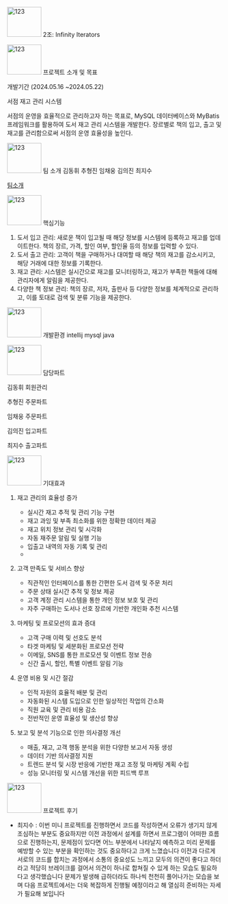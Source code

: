 <img alt="123" src="https://img.shields.io/badge/2조-grey?style=flat&logo=apple music&logoColor=white" width="80px" height="70px"> 2조: Infinity Iterators



<img alt="123" src="https://img.shields.io/badge/프로젝트-000000?style=flat&logo=BookStack&logoColor=white" width="80px" height="70px"> 프로젝트 소개 및 목표

개발기간 (2024.05.16 ~2024.05.22)

서점 재고 관리 시스템

서점의 운영을 효율적으로 관리하고자 하는 목표로, MySQL 데이터베이스와 MyBatis 프레임워크를 활용하여 도서 재고 관리 시스템을 개발한다. 장르별로 책의 입고, 출고 및 재고를 관리함으로써 서점의 운영 효율성을 높인다.

<img alt="123" src="https://img.shields.io/badge/팀 소개-blue?style=flat&logo=adventofcode&logoColor=white" width="80px" height="70px"> 팀 소개
김동휘
추형진
임채웅
김의진
최지수

[팀소개](https://www.notion.so/3d65537c332d453192510b8be0f4178e?pvs=21)

<img alt="123" src="https://img.shields.io/badge/핵심기능-grey?style=flat&logo=airtransat&logoColor=white" width="80px" height="70px"> 핵심기능

1. 도서 입고 관리: 새로운 책이 입고될 때 해당 정보를 시스템에 등록하고 재고를 업데이트한다. 책의 장르, 가격, 할인 여부, 할인율 등의 정보를 입력할 수 있다.
2. 도서 출고 관리: 고객이 책을 구매하거나 대여할 때 해당 책의 재고를 감소시키고, 해당 거래에 대한 정보를 기록한다.
3. 재고 관리: 시스템은 실시간으로 재고를 모니터링하고, 재고가 부족한 책들에 대해 관리자에게 알림을 제공한다.
4. 다양한 책 정보 관리: 책의 장르, 저자, 출판사 등 다양한 정보를 체계적으로 관리하고, 이를 토대로 검색 및 분류 기능을 제공한다.


<img alt="123" src="https://img.shields.io/badge/개발환경-red?style=flat&logo=amazonlumberyard&logoColor=white" width="80px" height="70px"> 개발환경 intellij mysql java 

 <img alt="123" src="https://img.shields.io/badge/담당파트-green?style=flat&logo=amazoniam&logoColor=white" width="80px" height="70px"> 담당파트

 김동휘
 회원관리

추형진
 주문파트

임채웅
 주문파트

김의진
 입고파트

최지수
 출고파트

<img alt="123" src="https://img.shields.io/badge/기대효과-aqua?style=flat&logo=anycubic&logoColor=white" width="80px" height="70px"> 기대효과

 1. 재고 관리의 효율성 증가
    - 실시간 재고 추적 및 관리 기능 구현
    - 재고 과잉 및 부족 최소화를 위한 정확한 데이터 제공
    - 재고 위치 정보 관리 및 시각화
    - 자동 재주문 알림 및 실행 기능
    - 입출고 내역의 자동 기록 및 관리
    - 
2. 고객 만족도 및 서비스 향상
    - 직관적인 인터페이스를 통한 간편한 도서 검색 및 주문 처리
    - 주문 상태 실시간 추적 및 정보 제공
    - 고객 계정 관리 시스템을 통한 개인 정보 보호 및 관리
    - 자주 구매하는 도서나 선호 장르에 기반한 개인화 추천 시스템
      
3. 마케팅 및 프로모션의 효과 증대
    - 고객 구매 이력 및 선호도 분석
    - 타겟 마케팅 및 세분화된 프로모션 전략
    - 이메일, SNS를 통한 프로모션 및 이벤트 정보 전송
    - 신간 출시, 할인, 특별 이벤트 알림 기능
      
4. 운영 비용 및 시간 절감
    - 인적 자원의 효율적 배분 및 관리
    - 자동화된 시스템 도입으로 인한 일상적인 작업의 간소화
    - 직원 교육 및 관리 비용 감소 
    - 전반적인 운영 효율성 및 생산성 향상
      
5. 보고 및 분석 기능으로 인한 의사결정 개선
    - 매출, 재고, 고객 행동 분석을 위한 다양한 보고서 자동 생성
    - 데이터 기반 의사결정 지원
    - 트렌드 분석 및 시장 반응에 기반한 재고 조정 및 마케팅 계획 수립
    - 성능 모니터링 및 시스템 개선을 위한 피드백 루프
  
<img alt="123" src="https://img.shields.io/badge/후기-143453?style=flat&logo=red&logoColor=white" width="80px" height="70px"> 프로젝트 후기
- 최지수 :
이번 미니 프로젝트를 진행하면서 코드를 작성하면서 오류가 생기지 않게 조심하는 부분도 중요하지만 이전 과정에서 설계를 하면서 프로그램이 어떠한 흐름으로 진행하는지, 문제점이 있다면 어느 부분에서
나타날지 예측하고 미리 문제를 예방할 수 있는 부분을 확인하는 것도 중요하다고 크게 느꼈습니다 이전과 다르게 서로의 코드를 합치는 과정에서 소통의 중요성도 느끼고
모두의 의견이 좋다고 하더라고 적당히 브레이크를 걸어서 의견이 하나로 합쳐질 수 있게 하는 모습도 필요하다고 생각했습니다 문제가 발생해 급하더라도 하나씩 천천히 풀어나가는 모습을 보며
다음 프로젝트에서는 더욱 복잡하게 진행될 예정이라고 해 열심히 준비하는 자세가 필요해 보입니다
